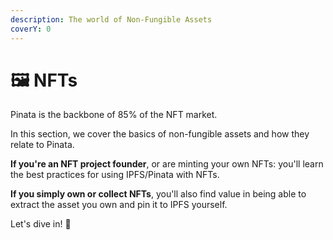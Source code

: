 ```yaml
---
description: The world of Non-Fungible Assets
coverY: 0
---
```


# 🖼 NFTs

Pinata is the backbone of 85% of the NFT market.

In this section, we cover the basics of non-fungible assets and how they relate to Pinata.

**If you're an NFT project founder**, or are minting your own NFTs: you'll learn the best practices for using IPFS/Pinata with NFTs.

**If you simply own or collect NFTs**, you'll also find value in being able to extract the asset you own and pin it to IPFS yourself.

Let's dive in! :ocean:
